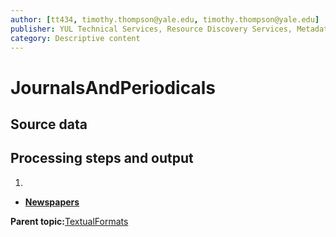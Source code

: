 ```yaml
---
author: [tt434, timothy.thompson@yale.edu, timothy.thompson@yale.edu]
publisher: YUL Technical Services, Resource Discovery Services, Metadata Services Unit
category: Descriptive content
---
```


# JournalsAndPeriodicals

## Source data

## Processing steps and output

1.  
-   **[Newspapers](../../concepts/supertypes/newspapers.md)**  


**Parent topic:**[TextualFormats](../../concepts/supertypes/textualformats.md)

